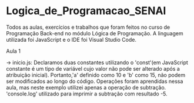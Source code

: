 # Logica_de_Programacao_SENAI
 Todos as aulas, exercícios e trabalhos que foram feitos no curso de Programação Back-end no módulo Lógica de Programação. A linguagem utilizada foi JavaScript e o  IDE foi Visual Studio Code.

 Aula 1 
 
 -> inicio.js: Declaramos duas constantes utilizando o 'const'(em JavaScript constante é um tipo de variável cujo valor não pode ser alterado após a atribuição inicial). Portanto,'a' definido como 10 e 'b' como 15, não podem ser modificados ao longo do código. Operações foram aprendidas nessa aula, mas neste exemplo utilizei apenas a operação de subtração. 'console.log' utilizado para imprimir a subtração com resultado -5.
